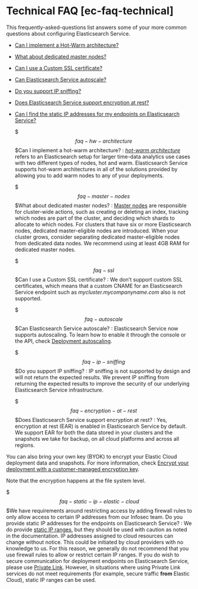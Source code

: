 # Technical FAQ [ec-faq-technical]

This frequently-asked-questions list answers some of your more common questions about configuring Elasticsearch Service.

* [Can I implement a Hot-Warm architecture?](../../../deploy-manage/index.md#faq-hw-architecture)
* [What about dedicated master nodes?](../../../deploy-manage/index.md#faq-master-nodes)
* [Can I use a Custom SSL certificate?](../../../deploy-manage/index.md#faq-ssl)
* [Can Elasticsearch Service autoscale?](../../../deploy-manage/index.md#faq-autoscale)
* [Do you support IP sniffing?](../../../deploy-manage/index.md#faq-ip-sniffing)
* [Does Elasticsearch Service support encryption at rest?](../../../deploy-manage/index.md#faq-encryption-at-rest)
* [Can I find the static IP addresses for my endpoints on Elasticsearch Service?](../../../deploy-manage/index.md#faq-static-ip-elastic-cloud)

    $$$faq-hw-architecture$$$Can I implement a hot-warm architecture?
    :   [*hot-warm architecture*](https://www.elastic.co/blog/hot-warm-architecture) refers to an Elasticsearch setup for larger time-data analytics use cases with two different types of nodes, hot and warm. Elasticsearch Service supports hot-warm architectures in all of the solutions provided by allowing you to add warm nodes to any of your deployments.

    $$$faq-master-nodes$$$What about dedicated master nodes?
    :   [Master nodes](https://www.elastic.co/guide/en/elasticsearch/reference/7.17/modules-node.html#master-node) are responsible for cluster-wide actions, such as creating or deleting an index, tracking which nodes are part of the cluster, and deciding which shards to allocate to which nodes. For clusters that have six or more Elasticsearch nodes, dedicated master-eligible nodes are introduced. When your cluster grows, consider separating dedicated master-eligible nodes from dedicated data nodes. We recommend using at least 4GB RAM for dedicated master nodes.

    $$$faq-ssl$$$Can I use a Custom SSL certificate?
    :   We don’t support custom SSL certificates, which means that a custom CNAME for an Elasticsearch Service endpoint such as *mycluster.mycompanyname.com* also is not supported.

    $$$faq-autoscale$$$Can Elasticsearch Service autoscale?
    :   Elasticsearch Service now supports autoscaling. To learn how to enable it through the console or the API, check [Deployment autoscaling](../../../deploy-manage/autoscaling.md).

    $$$faq-ip-sniffing$$$Do you support IP sniffing?
    :   IP sniffing is not supported by design and will not return the expected results. We prevent IP sniffing from returning the expected results to improve the security of our underlying Elasticsearch Service infrastructure.

    $$$faq-encryption-at-rest$$$Does Elasticsearch Service support encryption at rest?
    :   Yes, encryption at rest (EAR) is enabled in Elasticsearch Service by default. We support EAR for both the data stored in your clusters and the snapshots we take for backup, on all cloud platforms and across all regions.


You can also bring your own key (BYOK) to encrypt your Elastic Cloud deployment data and snapshots. For more information, check [Encrypt your deployment with a customer-managed encryption key](../../../deploy-manage/security/encrypt-deployment-with-customer-managed-encryption-key.md).

Note that the encryption happens at the file system level.

$$$faq-static-ip-elastic-cloud$$$We have requirements around restricting access by adding firewall rules to only allow access to certain IP addresses from our Infosec team. Do you provide static IP addresses for the endpoints on Elasticsearch Service?
:   We do provide [static IP ranges](../../../deploy-manage/security/elastic-cloud-static-ips.md), but they should be used with caution as noted in the documentation. IP addresses assigned to cloud resources can change without notice. This could be initiated by cloud providers with no knowledge to us. For this reason, we generally do not recommend that you use firewall rules to allow or restrict certain IP ranges. If you do wish to secure communication for deployment endpoints on Elasticsearch Service, please use [Private Link](../../../deploy-manage/security/traffic-filtering.md). However, in situations where using Private Link services do not meet requirements (for example, secure traffic **from** Elastic Cloud), static IP ranges can be used.

